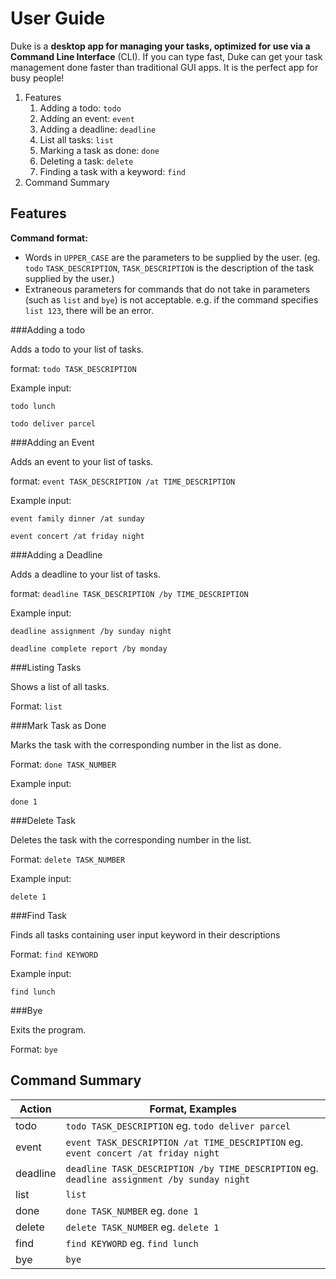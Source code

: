 # User Guide

Duke is a **desktop app for managing your tasks, optimized for use via a Command Line Interface** (CLI). If you can type
fast, Duke can get your task management done faster than traditional GUI apps. It is the perfect app for busy people!

1. Features
   1. Adding a todo: `todo`
   2. Adding an event: `event`
   3. Adding a deadline: `deadline`
   4. List all tasks: `list`
   5. Marking a task as done: `done`
   6. Deleting a task: `delete`
   7. Finding a task with a keyword: `find`
2. Command Summary

## Features


**Command format:**


* Words in `UPPER_CASE` are the parameters to be supplied by the user. (eg. `todo` `TASK_DESCRIPTION`, `TASK_DESCRIPTION` is 
the description of the 
task supplied by the user.)
* Extraneous parameters for commands that do not take in parameters (such as `list` and `bye`) is not acceptable.
   e.g. if the command specifies `list 123`, there will be an error.


###Adding a todo


Adds a todo to your list of tasks.

format: `todo TASK_DESCRIPTION`

Example input:

`todo lunch`

`todo deliver parcel`


###Adding an Event


Adds an event to your list of tasks.

format: `event TASK_DESCRIPTION /at TIME_DESCRIPTION`

Example input:

`event family dinner /at sunday`

`event concert /at friday night`


###Adding a Deadline


Adds a deadline to your list of tasks.

format: `deadline TASK_DESCRIPTION /by TIME_DESCRIPTION`

Example input:

`deadline assignment /by sunday night`

`deadline complete report /by monday`


###Listing Tasks


Shows a list of all tasks.

Format: `list`


###Mark Task as Done


Marks the task with the corresponding number in the list as done.

Format: `done TASK_NUMBER`

Example input:

`done 1`


###Delete Task


Deletes the task with the corresponding number in the list.

Format: `delete TASK_NUMBER`

Example input:

`delete 1`


###Find Task


Finds all tasks containing user input keyword in their descriptions

Format: `find KEYWORD`

Example input:

`find lunch`


###Bye


Exits the program.

Format: `bye`


## Command Summary


Action | Format, Examples
------ | ----------------
todo | `todo TASK_DESCRIPTION` eg. `todo deliver parcel`
event | `event TASK_DESCRIPTION /at TIME_DESCRIPTION` eg. `event concert /at friday night`
deadline | `deadline TASK_DESCRIPTION /by TIME_DESCRIPTION` eg. `deadline assignment /by sunday night`
list | `list`
done | `done TASK_NUMBER` eg. `done 1`
delete | `delete TASK_NUMBER` eg. `delete 1`
find | `find KEYWORD` eg. `find lunch`
bye | `bye`